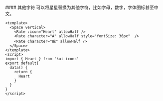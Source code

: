 <cn>
#### 其他字符
可以将星星替换为其他字符，比如字母，数字，字体图标甚至中文。
</cn>

```vue
<template>
  <Space vertical>
    <Rate :icon="Heart" allowHalf />
    <Rate character="A" allowHalf style="fontSize: 36px"  />
    <Rate character="龍" allowHalf />
  </Space>
</template>
<script>
import { Heart } from 'kui-icons'
export default{
  data() {
    return {
      Heart
    }
  }
}
</script>
```